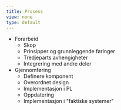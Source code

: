 ```yaml
---
title: Prosess
view: none
type: default
---
```


<ul>
<li class="slide">
    Forarbeid
    <ul>
    <li class="slide">Skop</li>
<!--
Hva skal med og hva skal ikke være med
Vi begrenset oss til de nye mønstrene som del av skjemaløsningen vi implementerte
-->
    <li class="slide">Prinsipper og grunnleggende føringer</li>
<!--
Grunnenheter og gjengående egenskaper (størrelser, typografi, farger, etc)
Velg Atomic Design eller annen form for klassering
Legg opp føringer for CSS (f.eks. BEM, SMACSS, OOCSS, ACSS)
-->
    <li class="slide">Tredjeparts avhengigheter</li>
<!--
Bootstrap er jo en gjenganger
Skal det være mye funksjonalitet i PL? Eller skal det være opp til endemålet å implementere?
-->
    <li class="slide">Integrering med andre deler</li>
<!--
Hvordan skal ressursene inkluderes i andre systemer?
Kopiere filer?
Legge opp Git hooks?
-->
    </ul>
</li>
<li class="slide">
    Gjennomføring
<!--
Få inn logo/ikoner for de forskjellige delene
-->
    <ul>
    <li class="slide">Definere komponent</li>
<!--
Hvilket formål har delen, kan den splittes opp i mindre deler
Gjøres sammen, viktig at man utvikler samme språk om det man lager
-->
    <li class="slide">Overordnet design</li>
<!--
Overordnet look and feel
Sjekkes gjerne med produkteier
Gjøres av designer, gjerne med rådføring fra utvikler og prosjektleder
Gjøres i Sketch, eksporteres via Zeplin
-->
    <li class="slide">Implementasjon i PL</li>
<!--
Setter opp de mønster som trengs
Gjerne sett ting opp i en eller flere maler og/eller sider, for å se kontekster når man tror man har fikset mønsteret for seg selv
Gjøres i første omgang av utvikler
Samstemmer resultatet med designer, gjør siste endringer
Oppdaterer dokumentasjon
I større team, så kan man opplyse om at ting er klart for å brukes
-->
    <li class="slide">Oppdatering
    <li class="slide">Implementasjon i "faktiske systemer"</li>
<!--
Gjøres av utvikler
-->
    </ul>
</li>
</ul>